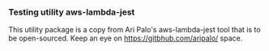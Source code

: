 ### Testing utility aws-lambda-jest

This utility package is a copy from Ari Palo's aws-lambda-jest tool that is to be open-sourced.
Keep an eye on https://gitbhub.com/aripalo/ space.
